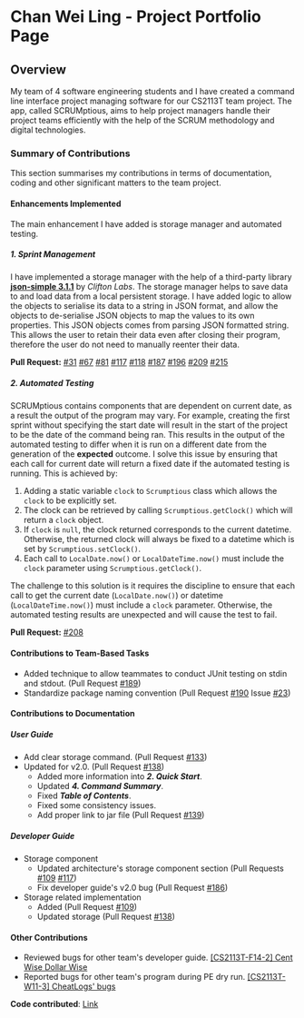 # Chan Wei Ling - Project Portfolio Page


## Overview
My team of 4 software engineering students and I have created a command line interface project managing 
software for our CS2113T team project. The app, called SCRUMptious, aims to help project managers handle 
their project teams efficiently with the help of the SCRUM methodology and digital technologies.

### Summary of Contributions
This section summarises my contributions in terms of documentation, coding and other significant matters to the team project.

#### Enhancements Implemented
The main enhancement I have added is storage manager and automated testing.
##### 1. Sprint Management
I have implemented a storage manager with the help of a third-party library [**json-simple 3.1.1**](https://cliftonlabs.github.io/json-simple/) by _Clifton Labs_. The storage manager helps to save data to and load data from a local persistent storage. I have added logic to allow the objects to serialise its data to a string in JSON format, and allow the objects to de-serialise JSON objects to map the values to its own properties. This JSON objects comes from parsing JSON formatted string. This allows the user to retain their data even after closing their program, therefore the user do not need to manually reenter their data. 

**Pull Request:** [#31](https://github.com/AY2021S1-CS2113T-F11-4/tp/pull/31) [#67](https://github.com/AY2021S1-CS2113T-F11-4/tp/pull/67) [#81](https://github.com/AY2021S1-CS2113T-F11-4/tp/pull/81) [#117](https://github.com/AY2021S1-CS2113T-F11-4/tp/pull/117) [#118](https://github.com/AY2021S1-CS2113T-F11-4/tp/pull/118) [#187](https://github.com/AY2021S1-CS2113T-F11-4/tp/pull/187) [#196](https://github.com/AY2021S1-CS2113T-F11-4/tp/pull/196) [#209](https://github.com/AY2021S1-CS2113T-F11-4/tp/pull/209) [#215](https://github.com/AY2021S1-CS2113T-F11-4/tp/pull/215)

##### 2. Automated Testing
SCRUMptious contains components that are dependent on current date, as a result the output of the program may vary. For example, creating the first sprint without specifying the start date will result in the start of the project to be the date of the command being ran. This results in the output of the automated testing to differ when it is run on a different date from the generation of the **expected** outcome. I solve this issue by ensuring that each call for current date will return a fixed date if the automated testing is running. This is achieved by:  
 1. Adding a static variable `clock` to `Scrumptious` class which allows the `clock` to be explicitly set.   
 2. The clock can be retrieved by calling `Scrumptious.getClock()` which will return a `clock` object. 
 3. If `clock` is `null`, the clock returned corresponds to the current datetime. Otherwise, the returned clock will always be fixed to a datetime which is set by `Scrumptious.setClock()`.
 4. Each call to `LocalDate.now()` or `LocalDateTime.now()` must include the `clock` parameter using `Scrumptious.getClock()`.   

The challenge to this solution is it requires the discipline to ensure that each call to get the current date (`LocalDate.now()`) or datetime (`LocalDateTime.now()`) must include a `clock` parameter. Otherwise, the automated testing results are unexpected and will cause the test to fail.

**Pull Request:** [#208](https://github.com/AY2021S1-CS2113T-F11-4/tp/pull/208)


#### Contributions to Team-Based Tasks
* Added technique to allow teammates to conduct JUnit testing on stdin and stdout. (Pull Request [#189](https://github.com/AY2021S1-CS2113T-F11-4/tp/pull/189))  
* Standardize package naming convention (Pull Request [#190](https://github.com/AY2021S1-CS2113T-F11-4/tp/pull/190) Issue [#23](https://github.com/AY2021S1-CS2113T-F11-4/tp/issues/23))

#### Contributions to Documentation
##### User Guide  
* Add clear storage command. (Pull Request [#133](https://github.com/AY2021S1-CS2113T-F11-4/tp/pull/133))
* Updated for v2.0. (Pull Request [#138](https://github.com/AY2021S1-CS2113T-F11-4/tp/pull/138))
  * Added more information into _**2. Quick Start**_.
  * Updated _**4. Command Summary**_.
  * Fixed _**Table of Contents**_.
  * Fixed some consistency issues.
  * Add proper link to jar file (Pull Request [#139](https://github.com/AY2021S1-CS2113T-F11-4/tp/pull/139))
 
  
##### Developer Guide  
* Storage component  
  * Updated architecture's storage component section (Pull Requests [#109](https://github.com/AY2021S1-CS2113T-F11-4/tp/pull/109) [#117](https://github.com/AY2021S1-CS2113T-F11-4/tp/pull/117))  
  * Fix developer guide's v2.0 bug (Pull Request [#186](https://github.com/AY2021S1-CS2113T-F11-4/tp/pull/186))  
* Storage related implementation  
  * Added (Pull Request [#109](https://github.com/AY2021S1-CS2113T-F11-4/tp/pull/109))  
  * Updated storage (Pull Request [#138](https://github.com/AY2021S1-CS2113T-F11-4/tp/pull/138))  

#### Other Contributions
* Reviewed bugs for other team's developer guide. [[CS2113T-F14-2] Cent Wise Dollar Wise](https://github.com/nus-cs2113-AY2021S1/tp/pull/7)  
* Reported bugs for other team's program during PE dry run. [[CS2113T-W11-3] CheatLogs' bugs](https://github.com/keke101/ped/issues)  
    
**Code contributed**: [Link](https://nus-cs2113-ay2021s1.github.io/tp-dashboard/#breakdown=true&search=keke101&sort=groupTitle&sortWithin=title&since=2020-09-27&timeframe=commit&mergegroup=&groupSelect=groupByRepos&checkedFileTypes=docs~functional-code~test-code~other)  